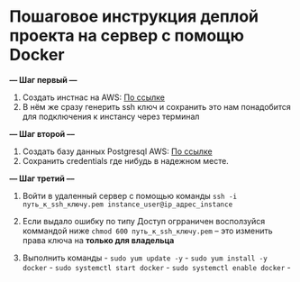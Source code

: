 # Пошаговое инструкция деплой проекта на сервер с помощю Docker


**–– Шаг первый ––**
1. Создать инстнас на AWS: [По ссылке](https://us-east-1.console.aws.amazon.com/ec2/home?region=us-east-1#Instances:instanceState=running)
2. В нём же сразу генерить ssh ключ и сохранить это нам понадобится для подключения к инстансу через терминал 


**–– Шаг второй ––**
1. Создать базу данных Postgresql AWS: [По ссылке](https://us-east-1.console.aws.amazon.com/rds/home?region=us-east-1#databases:)
2. Сохранить credentials где нибудь в надежном месте.


**–– Шаг третий ––**
1. Войти в удаленный сервер с помощью команды  `ssh -i путь_к_ssh_ключу.pem instance_user@ip_адрес_instance`
1. Если выдало ошибку по типу Доступ огрраничен восползуйся коммандой ниже `chmod 600 путь_к_ssh_ключу.pem` – это изменить права ключа на **только для владельца**

3. Выполнить команды    - `sudo yum update -y`
                        - `sudo yum install -y docker`
                        - `sudo systemctl start docker`
                        - `sudo systemctl enable docker`
                        - 
>
